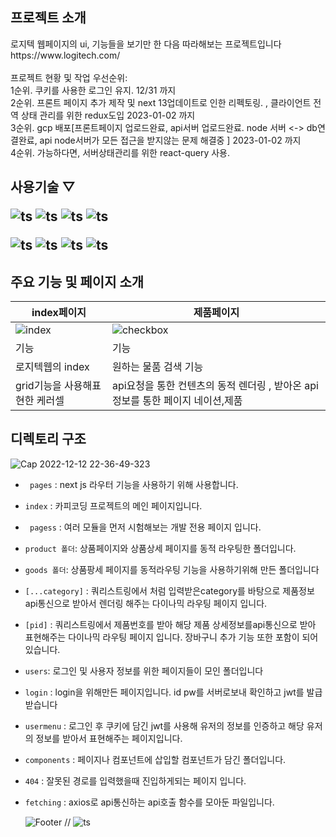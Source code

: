 <div>
 <h2>
 프로젝트 소개 
 </h2>
 로지텍 웹페이지의 ui, 기능들을 보기만 한 다음 따라해보는 프로젝트입니다<br>
 https://www.logitech.com/ <br>
 

 <br>
 프로젝트 현황 및 작업 우선순위:<br>
1순위.  쿠키를 사용한 로그인 유지. 12/31 까지 <br>
2순위. 프론트 페이지 추가 제작 및 next 13업데이트로 인한 리펙토링. , 클라이언트 전역 상태 관리를 위한 redux도입 2023-01-02 까지<br>
3순위. gcp 배포[프론트페이지 업로드완료, api서버 업로드완료. node 서버 <-> db연결완료, api node서버가 모든 접근을 받지않는 문제 해결중 ] 2023-01-02 까지<br>
4순위. 가능하다면, 서버상태관리를 위한 react-query 사용.<br> 
 
</div>

<div id="pannel">
 <H2>사용기술 ▽
 
 ![ts](https://img.shields.io/badge/Typescript-13.0.3-black)
 ![ts](https://img.shields.io/badge/Next.js-13.0.3-black)
 ![ts](https://img.shields.io/badge/React-18.2.0-purple)
 ![ts](https://img.shields.io/badge/redux-purple)

  
 ![ts](https://img.shields.io/badge/bootstrap-5.2.2-purple)
 ![ts](https://img.shields.io/badge/axios-1.2.0-blue)
 ![ts](https://img.shields.io/badge/npm-5.74.0-red)
 ![ts](https://img.shields.io/badge/express-4.18-black)

</div>
<div>
 <h2>
  주요 기능 및 페이지 소개  
 </h2>

| index페이지                                                                                                     | 제품페이지                                                                                                         |
| --------------------------------------------------------------------------------------------------------------- | ------------------------------------------------------------------------------------------------------------------ |
| ![index](https://user-images.githubusercontent.com/37325163/207046416-d5ca180c-f0c5-42b7-8d72-d4f341549a1e.gif) | ![checkbox](https://user-images.githubusercontent.com/37325163/207048950-1b018c1f-f713-40f5-9415-67748f6f2633.gif) |
| 기능                                                                                                            | 기능                                                                                                               |
| 로지텍웹의 index                                                                                                | 원하는 물품 검색 기능                                                                                              |
| grid기능을 사용해표현한 케러셀                                                                                  | api요청을 통한 컨텐츠의 동적 렌더링 , 받아온 api정보를 통한 페이지 네이션,제품                                     |

 </div>
<div>
 <h2>디렉토리 구조</h2>
<div>  
 <div>

![Cap 2022-12-12 22-36-49-323](https://user-images.githubusercontent.com/37325163/207058393-9ecd4b81-d068-4ea1-9955-d02b82a86b23.png)

- <code> pages</code> : next js 라우터 기능을 사용하기 위해 사용합니다.

- <code>index</code> : 카피코딩 프로젝트의 메인 페이지입니다.
- <code> pagess</code> : 여러 모듈을 먼저 시험해보는 개발 전용 페이지 입니다.
- <code>product 폴더</code>: 상품페이지와 상품상세 페이지를 동적 라우팅한 폴더입니다.
- <code>goods 폴더</code>: 상품팡세 페이지를 동적라우팅 기능을 사용하기위해 만든 폴더입니다
- <code>[...category]</code> : 쿼리스트링에서 처럼 입력받은category를 바탕으로 제품정보api통신으로 받아서 렌더링 해주는 다이나믹 라우팅 페이지 입니다.
- <code>[pid]</code> : 쿼리스트링에서 제품번호를 받아 해당 제품 상세정보를api통신으로 받아 표현해주는 다이나믹 라우팅 페이지 입니다. 장바구니 추가 기능 또한 포함이 되어있습니다.
- <code>users</code>: 로그인 및 사용자 정보를 위한 페이지들이 모인 폴더입니다
- <code>login</code> : login을 위해만든 페이지입니다. id pw를 서버로보내 확인하고 jwt를 발급받습니다
- <code>usermenu</code> : 로그인 후 쿠키에 담긴 jwt를 사용해 유저의 정보를 인증하고 해당 유저의 정보를 받아서 표현해주는 페이지입니다.
- <code>components</code> : 페이지나 컴포넌트에 삽입할 컴포넌트가 담긴 폴더입니다.
- <code>404</code> : 잘못된 경로를 입력했을때 진입하게되는 페이지 입니다.

- <code>fetching</code> : axios로 api통신하는 api호출 함수를 모아둔 파일입니다.

  ![Footer](https://capsule-render.vercel.app/api?type=waving&color=auto&height=200&section=footer)
  // ![ts](https://img.shields.io/badge/ReactQuery-3.39.2-purple)
